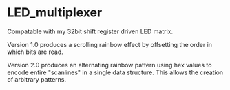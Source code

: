 # LED_multiplexer

Compatable with my 32bit shift register driven LED matrix.

Version 1.0 produces a scrolling rainbow effect by offsetting the order in which bits are read.

Version 2.0 produces an alternating rainbow pattern using hex values to encode entire "scanlines" in a single data structure. This allows the creation of arbitrary patterns.
